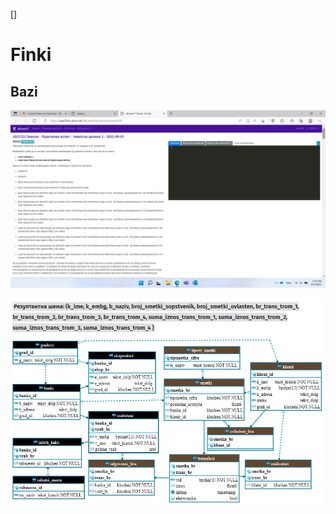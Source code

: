 []
# Finki

## Bazi

![Image-1](./bazi/IMG-e306cd9061f82c48c7ee9bc263166bf7-V.jpg)

![Image-1](./bazi/IMG-2bef492ed95d4f7f38ecf0c05a270657-V.jpg)
